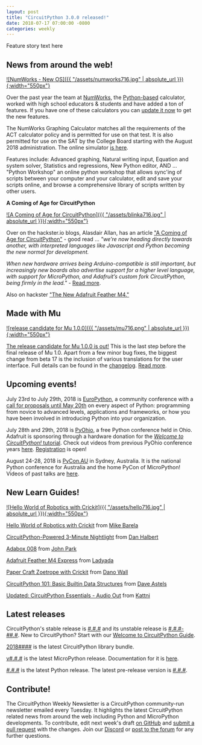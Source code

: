 ```yaml
---
layout: post
title: "CircuitPython 3.0.0 released!"
date: 2018-07-17 07:00:00 -0800
categories: weekly
---
```


Feature story text here

## News from around the web!

[![NumWorks - New OS]({{ "/assets/numworks716.jpg" | absolute_url }}){:width="550px"}](https://www.numworks.com/)

Over the past year the team at [NumWorks](https://www.numworks.com/), the [Python-based](https://www.adafruit.com/product/3790) calculator, worked with high school educators & students and have added a ton of features. If you have one of these calculators you can [update it now](https://workshop.numworks.com/devices) to get the new features.

The NumWorks Graphing Calculator matches all the requirements of the ACT calculator policy and is permitted for use on that test. It is also permitted for use on the SAT by the College Board starting with the August 2018 administration. The online simulator [is here](https://www.numworks.com/simulator/).

Features include: Advanced graphing, Natural writing input, Equation and system solver, Statistics and regressions, New Python editor, AND ...  "Python Workshop" an online python workshop that allows sync'ing of scripts between your computer and your calculator, edit and save your scripts online, and browse a comprehensive library of scripts written by other users.

**A Coming of Age for CircuitPython**

[![A Coming of Age for CircuitPython]({{ "/assets/blinka716.jpg" | absolute_url }}){:width="550px"}](https://blog.hackster.io/a-coming-of-age-for-circuitpython-efb1b9c61aa3)

Over on the hackster.io blogs, Alasdair Allan, has an article ["A Coming of Age for CircuitPython"](https://blog.hackster.io/a-coming-of-age-for-circuitpython-efb1b9c61aa3) - good read ... *"we’re now heading directly towards another, with interpreted languages like Javascript and Python becoming the new normal for development.*

*When new hardware arrives being Arduino-compatible is still important, but increasingly new boards also advertise support for a higher level language, with support for MicroPython, and Adafruit’s custom fork CircuitPython, being firmly in the lead."* - [Read more](https://blog.hackster.io/a-coming-of-age-for-circuitpython-efb1b9c61aa3).

Also on hackster ["The New Adafruit Feather M4."](https://blog.hackster.io/the-new-adafruit-feather-m4-c2e29c5828c0)

## Made with Mu

[![release candidate for Mu 1.0.0]({{ "/assets/mu716.png" | absolute_url }}){:width="550px"}](https://codewith.mu/en/download)

[The release candidate for Mu 1.0.0 is out!](https://codewith.mu/en/download) This is the last step before the final release of Mu 1.0. Apart from a few minor bug fixes, the biggest change from beta 17 is the inclusion of various translations for the user interface. Full details can be found in the [changelog](https://mu.readthedocs.io/en/latest/changes.html#rc-1). [Read more](https://madewith.mu/mu/releases/2018/07/16/release_candidate-1.html).


## Upcoming events!

July 23rd to July 29th, 2018 is [EuroPython](https://ep2018.europython.eu/), a community conference with a [call for proposals until May 20th](https://ep2018.europython.eu/en/call-for-proposals/) on every aspect of Python: programming from novice to advanced levels, applications and frameworks, or how you have been involved in introducing Python into your organization.

July 28th and 29th, 2018 is [PyOhio](https://www.pyohio.org/2018/), a free Python conference held in Ohio. Adafruit is sponsoring through a hardware donation for the [*Welcome to CircuitPython!* tutorial](https://www.pyohio.org/2018/schedule/presentation/39/). Check out videos from previous PyOhio conference years [here](http://pyvideo.org/events/pyohio-2017.html). [Registration](https://www.pyohio.org/register) is open!

August 24-28, 2018 is [PyCon.AU](https://2018.pycon-au.org/) in Sydney, Australia. It is the national Python conference for Australia and the home PyCon of MicroPython! Videos of past talks are [here](https://www.youtube.com/user/PyConAU).

## New Learn Guides!

[![Hello World of Robotics with Crickit]({{ "/assets/hello716.jpg" | absolute_url }}){:width="550px"}](https://learn.adafruit.com/hello-world-of-robotics-with-crickit)

[Hello World of Robotics with Crickit](https://learn.adafruit.com/hello-world-of-robotics-with-crickit) from [Mike Barela](https://learn.adafruit.com/users/MikeBarela)

[CircuitPython-Powered 3-Minute Nightlight](https://learn.adafruit.com/circuitpython-powered-gemma-nightlight) from [Dan Halbert](https://learn.adafruit.com/users/danhalbert)

[Adabox 008](https://learn.adafruit.com/adabox008) from [John Park](https://learn.adafruit.com/users/johnpark)

[Adafruit Feather M4 Express](https://learn.adafruit.com/adafruit-feather-m4-express-atsamd51) from [Ladyada](https://learn.adafruit.com/users/adafruit2)

[Paper Craft Zoetrope with Crickit](https://learn.adafruit.com/paper-craft-zoetrope-with-circuit-python) from [Dano Wall](https://learn.adafruit.com/users/danowall)

[CircuitPython 101: Basic Builtin Data Structures](https://learn.adafruit.com/basic-datastructures-in-circuitpython) from [Dave Astels](https://learn.adafruit.com/users/dastels)

[Updated: CircuitPython Essentials - Audio Out](https://learn.adafruit.com/circuitpython-essentials) from [Kattni](https://learn.adafruit.com/users/kattni)

## Latest releases

CircuitPython's stable release is [#.#.#](https://github.com/adafruit/circuitpython/releases/latest) and its unstable release is [#.#.#-##.#](https://github.com/adafruit/circuitpython/releases). New to CircuitPython? Start with our [Welcome to CircuitPython Guide](https://learn.adafruit.com/welcome-to-circuitpython).

[2018####](https://github.com/adafruit/Adafruit_CircuitPython_Bundle/releases/latest) is the latest CircuitPython library bundle.

[v#.#.#](https://micropython.org/download) is the latest MicroPython release. Documentation for it is [here](http://docs.micropython.org/en/latest/pyboard/).

[#.#.#](https://www.python.org/downloads/) is the latest Python release. The latest pre-release version is [#.#.#](https://www.python.org/download/pre-releases/).

## Contribute!

The CircuitPython Weekly Newsletter is a CircuitPython community-run newsletter emailed every Tuesday. It highlights the latest CircuitPython related news from around the web including Python and MicroPython developments. To contribute, edit next week's draft [on GitHub](https://github.com/adafruit/circuitpython-weekly-newsletter/tree/gh-pages/_drafts) and [submit a pull request](https://help.github.com/articles/editing-files-in-your-repository/) with the changes. Join our [Discord](https://adafru.it/discord) or [post to the forum](https://forums.adafruit.com/viewforum.php?f=60) for any further questions.
